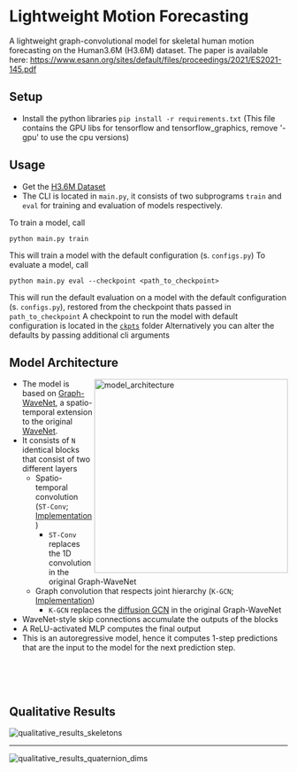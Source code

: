# Lightweight Motion Forecasting
A lightweight graph-convolutional model for skeletal human motion forecasting on the Human3.6M (H3.6M) dataset.
The paper is available here: https://www.esann.org/sites/default/files/proceedings/2021/ES2021-145.pdf

## Setup

* Install the python libraries ```pip install -r requirements.txt``` (This file contains the GPU libs for tensorflow and tensorflow_graphics, remove '-gpu' to use the cpu versions)

## Usage

* Get the [H3.6M Dataset](http://vision.imar.ro/human3.6m/description.php)
* The CLI is located in ```main.py```, it consists of two subprograms ```train``` and ```eval``` for training and evaluation of models respectively.

To train a model, call 
```
python main.py train
```
This will train a model with the default configuration (s. ```configs.py```)
To evaluate a model, call 
```
python main.py eval --checkpoint <path_to_checkpoint>
```
This will run the default evaluation on a model with the default configuration (s. ```configs.py```), restored from the checkpoint thats passed in ```path_to_checkpoint```
A checkpoint to run the model with default configuration is located in the [```ckpts```](https://github.com/LucaHermes/lightweight-motion-forecasting/tree/main/ckpts/epoch_3000_joint_level_enc_forecasting/20210516-032909) folder
Alternatively you can alter the defaults by passing additional cli arguments

## Model Architecture
<img alt="model_architecture" src="https://user-images.githubusercontent.com/30961397/136161910-c6018219-7ae3-4dc0-9fb7-5a5c1a93c0ab.png" width="350" align="right">

* The model is based on [Graph-WaveNet](https://arxiv.org/abs/1906.00121), a spatio-temporal extension to the original [WaveNet](https://arxiv.org/abs/1609.03499). 
* It consists of ```N``` identical blocks that consist of two different layers
   * Spatio-temporal convolution (```ST-Conv```; [Implementation](https://github.com/LucaHermes/lightweight-motion-forecasting/blob/2a7a736078b252f27cf4781cddd589d93cae7fd6/models/encoders.py#L7))
      * ```ST-Conv``` replaces the 1D convolution in the original Graph-WaveNet
   * Graph convolution that respects joint hierarchy (```K-GCN```; [Implementation](https://github.com/LucaHermes/lightweight-motion-forecasting/blob/2a7a736078b252f27cf4781cddd589d93cae7fd6/models/gcn.py#L8))
      * ```K-GCN``` replaces the [diffusion GCN](https://proceedings.neurips.cc/paper/2019/file/23c894276a2c5a16470e6a31f4618d73-Paper.pdf) in the original Graph-WaveNet
* WaveNet-style skip connections accumulate the outputs of the blocks
* A ReLU-activated MLP computes the final output
* This is an autoregressive model, hence it computes 1-step predictions that are the input to the model for the next prediction step.  

<br><br><br>

## Qualitative Results
![qualitative_results_skeletons](https://user-images.githubusercontent.com/30961397/136162669-b868300b-bde7-4a13-9e59-b7b5e22b582d.png)
***
<img alt="qualitative_results_quaternion_dims" src="https://user-images.githubusercontent.com/30961397/136162242-7f4e20f1-8f92-4ca4-960a-164cfd8daa99.png">
